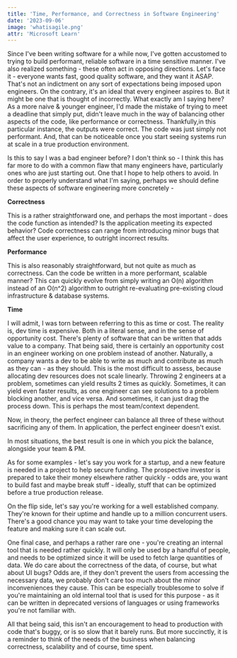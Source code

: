 ```yaml
---
title: 'Time, Performance, and Correctness in Software Engineering'
date: '2023-09-06'
image: 'whatisagile.png'
attr: 'Microsoft Learn'
---
```


Since I've been writing software for a while now,
I've gotten accustomed to trying to build performant, reliable software in a time sensitive manner. I've also realized something - these often act in opposing directions.
Let's face it - everyone wants fast, good quality software, and they want it ASAP. That's not an indictment on any sort of expectations being imposed upon engineers.
On the contrary, it's an ideal that every engineer aspires to. But it might be one that is thought of incorrectly. What exactly am I saying here?
As a more naive & younger engineer, I'd made the mistake of trying to meet a deadline that simply put, didn't leave much in the way of balancing other
aspects of the code, like performance or correctness. Thankfully,in this particular instance, the outputs were correct.
The code was just simply not performant. And, that can be noticeable once you start seeing systems run at scale in a true production environment.

Is this to say I was a bad engineer before? I don't think so - I think this has far more to do with a common flaw that many engineers have, particularly ones who are just starting out. One that I hope to help others to avoid. In order to properly understand what I'm saying, perhaps we should define these aspects of software engineering more concretely -

**Correctness**

This is a rather straightforward one, and perhaps the most important - does the code function as intended? Is the application meeting its expected behavior?
Code correctness can range from introducing minor bugs that affect the user experience, to outright incorrect results.

**Performance**

This is also reasonably straightforward, but not quite as much as correctness. Can the code be written in a more performant, scalable manner?  This can quickly evolve from simply writing an O(n) algorithm instead of an O(n^2) algorithm to
outright re-evaluating pre-existing cloud infrastructure & database systems.

**Time**

I will admit, I was torn between referring to this as time or cost. The reality is, dev time is expensive. Both in a literal sense, and in the sense of opportunity cost.
There's plenty of software that can be written that adds value to a company. That being said, there is certainly an opportunity cost in an engineer working on one problem instead of another. Naturally, a company wants a dev to be able to write as much and contribute as much as they can - as they should. This is the most difficult to assess, because allocating dev resources does not scale linearly. Throwing 2 engineers at a problem, sometimes can yield results 2 times as quickly.
Sometimes, it can yield even faster results, as one engineer can see solutions to a problem blocking another, and vice versa. And sometimes, it can just drag the process down.
This is perhaps the most team/context dependent.

Now, in theory, the perfect engineer can balance all three of these without sacrificing any of them. In application, the perfect engineer doesn't exist.

In most situations, the best result is one in which you pick the balance, alongside your team & PM. 

As for some examples - let's say you work for a startup, and a new feature is needed in a project to help secure funding. The prospective investor is prepared to take their money elsewhere rather quickly - odds are, you want to build fast and maybe break stuff - ideally, stuff that can be optimized before a true production release.

On the flip side, let's say you're working for a well established company. They're known for their uptime and handle up to a million concurrent users. There's a good chance you may want to take your time developing the feature and making sure it can scale out.

One final case, and perhaps a rather rare one - you're creating an internal tool that is needed rather quickly. It will only be used by a handful of people, and needs to be optimized since it will be used to fetch large quantities of data. We do care about the correctness of the data, of course, but what about UI bugs? Odds are, if they don't prevent the users from accessing the necessary data, we probably don't care too much about the minor inconveniences they cause. This can be especially troublesome to solve if you're maintaining an old internal tool that is used for this purpose - as it can be written in deprecated versions of languages or using frameworks you're not familiar with.

All that being said, this isn't an encouragement to head to production with code that's buggy, or is so slow that it barely runs. But more succinctly, it is a reminder to think of the needs of the business when balancing correctness, scalability and  of course, time spent.
